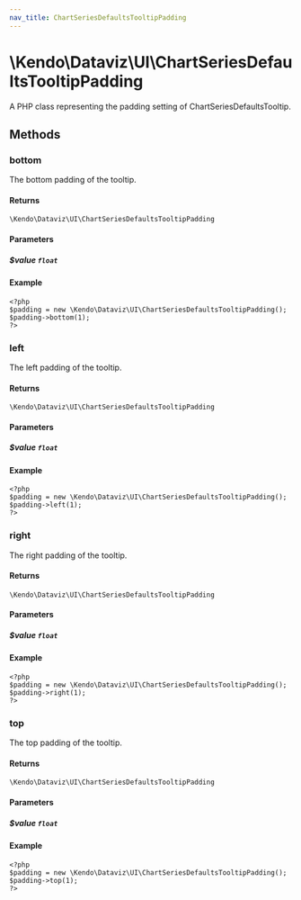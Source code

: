 ```yaml
---
nav_title: ChartSeriesDefaultsTooltipPadding
---
```


# \Kendo\Dataviz\UI\ChartSeriesDefaultsTooltipPadding

A PHP class representing the padding setting of ChartSeriesDefaultsTooltip.


## Methods

### bottom
The bottom padding of the tooltip.

#### Returns
`\Kendo\Dataviz\UI\ChartSeriesDefaultsTooltipPadding`

#### Parameters

##### $value `float`



#### Example 
    <?php
    $padding = new \Kendo\Dataviz\UI\ChartSeriesDefaultsTooltipPadding();
    $padding->bottom(1);
    ?>

### left
The left padding of the tooltip.

#### Returns
`\Kendo\Dataviz\UI\ChartSeriesDefaultsTooltipPadding`

#### Parameters

##### $value `float`



#### Example 
    <?php
    $padding = new \Kendo\Dataviz\UI\ChartSeriesDefaultsTooltipPadding();
    $padding->left(1);
    ?>

### right
The right padding of the tooltip.

#### Returns
`\Kendo\Dataviz\UI\ChartSeriesDefaultsTooltipPadding`

#### Parameters

##### $value `float`



#### Example 
    <?php
    $padding = new \Kendo\Dataviz\UI\ChartSeriesDefaultsTooltipPadding();
    $padding->right(1);
    ?>

### top
The top padding of the tooltip.

#### Returns
`\Kendo\Dataviz\UI\ChartSeriesDefaultsTooltipPadding`

#### Parameters

##### $value `float`



#### Example 
    <?php
    $padding = new \Kendo\Dataviz\UI\ChartSeriesDefaultsTooltipPadding();
    $padding->top(1);
    ?>

